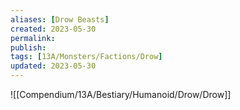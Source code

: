 ```yaml
---
aliases: [Drow Beasts]
created: 2023-05-30
permalink: 
publish: 
tags: [13A/Monsters/Factions/Drow]
updated: 2023-05-30
---
```


![[Compendium/13A/Bestiary/Humanoid/Drow/Drow]]